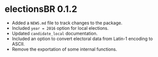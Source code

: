 # electionsBR 0.1.2

* Added a `NEWS.md` file to track changes to the package.
* Included `year = 2016` option for local elections.
* Updated `candidate_local` documentation.
* Included an option to convert electoral data from Latin-1 encoding to ASCII.
* Remove the exportation of some internal functions.



